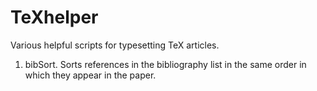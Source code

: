 # TeXhelper

Various helpful scripts for typesetting TeX articles.

1. bibSort. Sorts references in the bibliography list in the same order in which they appear in the paper.
